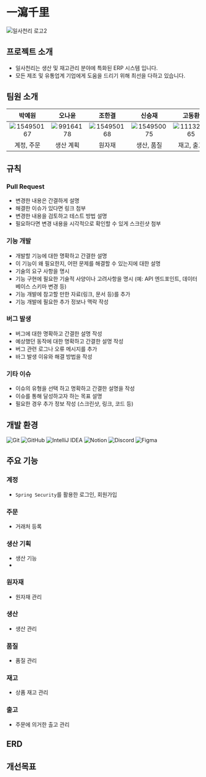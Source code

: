 # 一瀉千里
![일사천리 로고2](https://github.com/HMDandelion/project1-4-1000-2_back/assets/154950075/9f5ca9da-10e6-483e-8867-6387d155c029)


## 프로젝트 소개

-  일사천리는 생산 및 재고관리 분야에 특화된 ERP 시스템 입니다.
-  모든 제조 및 유통업계 기업에게 도움을 드리기 위해 최선을 다하고 있습니다.


## 팀원 소개

| 박예원 | 오나윤 | 조한결 | 신승재 | 고동환 |    
|:--------------:|:--------------:|:--------------:|:--------------:|:--------------:| 
|![154950167](https://github.com/HMDandelion/project1-4-1000-2_back/assets/154950075/dd5715e7-9c8d-415f-b137-7f58cb7c36be) |![99164178](https://github.com/HMDandelion/project1-4-1000-2_back/assets/154950075/a517679d-b114-437b-940d-9e75ccbaf905) |![154950168](https://github.com/HMDandelion/project1-4-1000-2_back/assets/154950075/151fe6a1-1dc5-416d-a4d8-b5a4f6648535) |![154950075](https://github.com/HMDandelion/project1-4-1000-2_back/assets/154950075/8c16e8ec-733c-4fb4-b7ad-c220f6bd8ae8) |![111329365](https://github.com/HMDandelion/project1-4-1000-2_back/assets/154950075/53098962-b3e6-4146-9019-42a8a80b8726) |
| 계정, 주문 | 생산 계획 | 원자재 | 생산, 품질 | 재고, 출고 |


## 규칙
### Pull Request
- 변경한 내용은 간결하게 설명
- 해결한 이슈가 있다면 링크 첨부
- 변경한 내용을 검토하고 테스트 방법 설명
- 필요하다면 변경 내용을 시각적으로 확인할 수 있게 스크린샷 첨부

### 기능 개발
- 개발할 기능에 대한 명확하고 간결한 설명
- 이 기능이 왜 필요한지, 어떤 문제를 해결할 수 있는지에 대한 설명
- 기술의 요구 사항을 명시
- 기능 구현에 필요한 기술적 사양이나 고려사항을 명시  (예: API 엔드포인트, 데이터베이스 스키마 변경 등)
- 기능 개발에 참고할 만한 자료(링크, 문서 등)를 추가
- 기능 개발에 필요한 추가 정보나 맥락 작성

### 버그 발생
- 버그에 대한 명확하고 간결한 설명 작성
- 예상했던 동작에 대한 명확하고 간결한 설명 작성
- 버그 관련 로그나 오류 메시지를 추가
- 바그 발생 이유와 해결 방법을 작성

### 기타 이슈
- 이슈의 유형을 선택 하고 명확하고 간결한 설명을 작성
- 이슈를 통해 달성하고자 하는 목표 설명
- 필요한 경우 추가 정보 작성 (스크린샷, 링크, 코드 등)


## 개발 환경

![Git](https://img.shields.io/badge/Git-F05032?style=flat-square&logo=git&logoColor=white)
![GitHub](https://img.shields.io/badge/GitHub-181717?style=flat-square&logo=github&logoColor=white)
![IntelliJ IDEA](https://img.shields.io/badge/IntelliJ_IDEA-000000?style=flat-square&logo=intellij-idea&logoColor=white)
![Notion](https://img.shields.io/badge/Notion-000000?style=flat-square&logo=notion&logoColor=white)
![Discord](https://img.shields.io/badge/Discord-5865F2?style=flat-square&logo=discord&logoColor=white)
![Figma](https://img.shields.io/badge/Figma-F24E1E?style=flat-square&logo=figma&logoColor=white)


## 주요 기능

### 계정
-   `Spring Security`를 활용한 로그인, 회원가입


### 주문
-   거래처 등록

### 생산 기획
-   생산 기능
-   

### 원자재
-   원자재 관리

### 생산
-   생산 관리

### 품질
-   품질 관리

### 재고
-   상품 재고 관리

### 출고
-   주문에 의거한 출고 관리


## ERD


## 개선목표


